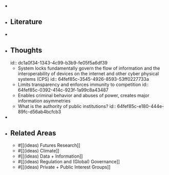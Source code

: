 -
- ## Literature
-
- ## Thoughts
  id:: dc1a0f34-1343-4c99-b3b9-fe05f5a6df39
	- System locks fundamentally govern the flow of information and the interoperability of devices on the internet and other cyber physical systems (CPS)
	  id:: 64fef85c-3545-4926-8593-53ff0227733a
	- Limits transparency and enforces immunity to competition
	  id:: 64fef85c-0392-414c-923f-1a99c8a43487
	- Enables criminal behavior and abuses of power, creates major information asymmetries
	- What is the authority of public institutions?
	  id:: 64fef85c-e180-444e-89fc-d56ab4bcfcb3
-
- ## Related Areas
	- #[[(ideas) Futures Research]]
	- #[[(ideas) Climate]]
	- #[[(ideas) Data + Information]]
	- #[[(ideas) Regulation and (Global) Governance]]
	- #[[(ideas) Private + Public Interest Groups]]